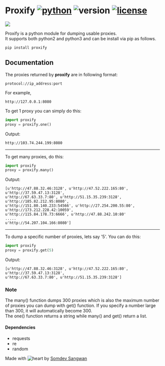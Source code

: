 # Proxify [![python](https://img.shields.io/badge/Python-universal-white.svg?style=style=flat-square)](https://www.python.org/downloads/) ![version](https://img.shields.io/badge/Version-v1_(stable)-blue.svg?style=style=flat-square) [![license](https://img.shields.io/badge/License-GPL_3-orange.svg?style=style=flat-square)](https://github.com/UltimateHacke/XSStrike/blob/master/license.txt)

<img src='https://i.imgur.com/AidfpCt.png' />

Proxify is a python module for dumping usable proxies.</br>
It supports both python2 and python3 and can be install via pip as follows.
```
pip install proxify
```

## Documentation

The proxies returned by <b>proxify</b> are in following format:
```
protocol://ip_address:port
```
For example,
```
http://127.0.0.1:8080
```
To get 1 proxy you can simply do this:
``` python
import proxify
proxy = proxify.one()
```
Output:
```
http://103.74.244.199:8080
```
<hr />

To get many proxies, do this:
``` python
import proxify
proxy = proxify.many()
```
Output:
```
[u'http://47.88.32.46:3128', u'http://47.52.222.165:80', u'http://37.59.47.13:3128',
u'http://67.63.33.7:80', u'http://51.15.35.239:3128', u'http://185.82.212.95:8080',
u'http://151.80.140.233:54566', u'http://27.254.200.55:80', u'http://173.212.228.42:10059',
u'http://115.84.178.73:6666', u'http://47.88.242.10:80'
.....
u'http://54.207.104.166:8080']
```
<hr />

To dump a specific number of proxies, lets say '5'. You can do this:
``` python
import proxify
proxy = proxify.get(5)
```
Output:
```
[u'http://47.88.32.46:3128', u'http://47.52.222.165:80', u'http://37.59.47.13:3128',
u'http://67.63.33.7:80', u'http://51.15.35.239:3128']
```

### Note
The many() function dumps 300 proxies which is also the maximum number of proxies you can dump with get() function. If you specify a number large than 300, it will automatically become 300.<br>
The one() function returns a string while many() and get() return a list.

#### Dependencies
- requests
- re
- random


Made with ![heart](https://cloud.githubusercontent.com/assets/4301109/16754758/82e3a63c-4813-11e6-9430-6015d98aeaab.png) by <a href=https://twitter.com/s0md3v>Somdev Sangwan</a>
